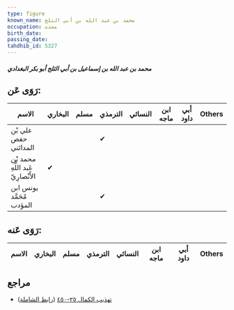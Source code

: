 ```yaml
---
type: figure
known_name: محمد بن عبد الله بن أبي الثلج
occupation: محدث
birth_date:
passing_date:
tahdhib_id: 5327
---
```

##### محمد بن عبد الله بن إسماعيل بن أبي الثلج أبو بكر البغدادي

## رَوَى عَن:
| الاسم                              | البخاري | مسلم | الترمذي | النسائي | ابن ماجه | أبي داود | Others |
| ---------------------------------- | ------- | ---- | ------- | ------- | -------- | -------- | ------ |
| علي بْن حفص المدائني               |         |      | ✔       |         |          |          |        |
| محمد بْن عَبد اللَّهِ الأَنْصارِيّ | ✔       |      |         |         |          |          |        |
| يونس ابن مُحَمَّد المؤدب           |         |      | ✔       |         |          |          |        |
## رَوَى عَنه:
| الاسم | البخاري | مسلم | الترمذي | النسائي | ابن ماجه | أبي داود | Others |
| ----- | ------- | ---- | ------- | ------- | -------- | -------- | ------ |
## مراجع
- [تهذيب الكمال ٢٥-٤٥٠](obsidian://open?vault=Tahdhib-al-Kamal&file=Figures/٥٣٢٧-محمد%20بن%20عبد%20الله%20بن%20إسماعيل%20بن%20أبي%20الثلج%20أبو%20بكر%20البغدادي) ([رابط الشاملة](https://shamela.ws/book/3722/13543))